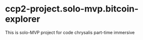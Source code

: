# ccp2-project.solo-mvp.bitcoin-explorer
This is solo-MVP project for code chrysalis part-time immersive 

